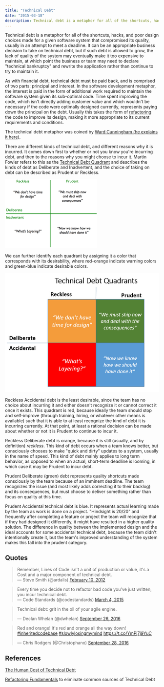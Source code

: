 ```yaml
---
title: "Technical Debt"
date: "2015-03-18"
description: Technical debt is a metaphor for all of the shortcuts, hacks, and poor design choices made for a given software system that compromised its quality, usually in an attempt to meet a deadline.
---
```


Technical debt is a metaphor for all of the shortcuts, hacks, and poor design choices made for a given software system that compromised its quality, usually in an attempt to meet a deadline. It can be an appropriate business decision to take on technical debt, but if such debt is allowed to grow, the lack of quality of the system may eventually make it too expensive to maintain, at which point the business or team may need to declare "technical bankruptcy" and rewrite the application rather than continue to try to maintain it.

As with financial debt, technical debt must be paid back, and is comprised of two parts: principal and interest. In the software development metaphor, the interest is paid in the form of additional work required to maintain the software system given its sub-optimal code. Time spent improving the code, which isn't directly adding customer value and which wouldn't be necessary if the code were optimally designed currently, represents paying down the principal on the debt. Usually this takes the form of [refactoring](https://www.pluralsight.com/courses/refactoring-fundamentals) the code to improve its design, making it more appropriate to its current requirements and conditions.

The technical debt metaphor was coined by [Ward Cunningham (he explains it here)](http://c2.com/cgi/wiki?WardExplainsDebtMetaphor).

There are different kinds of technical debt, and different reasons why it is incurred. It comes down first to whether or not you know you're incurring debt, and then to the reasons why you might choose to incur it. Martin Fowler refers to this as the [Technical Debt Quadrant](http://martinfowler.com/bliki/TechnicalDebtQuadrant.html) and describes the kinds of debt as Deliberate and Inadvertent, and the choice of taking on debt can be described as Prudent or Reckless.

![Technical Debt Quadrants](images/techDebtQuadrant-300x225.png)

We can further identify each quadrant by assigning it a color that corresponds with its desirability, where red-orange indicate warning colors and green-blue indicate desirable colors.

![Technical Debt Quadrant Colors](images/TechnicalDebtQuadrantColors.jpg)

Reckless Accidental debt is the least desirable, since the team has no choice about incurring it and either doesn't recognize it or cannot correct it once it exists. This quadrant is red, because ideally the team should stop and self-improve (through training, hiring, or whatever other means is available) such that it is able to at least recognize the kind of debt it is incurring currently. At that point, at least a rational decision can be made about whether or not it is Prudent to continue to incur it.

Reckless Deliberate debt is orange, because it is still (usually, and by definition) _reckless_. This kind of debt occurs when a team knows better, but consciously chooses to make "quick and dirty" updates to a system, usually in the name of speed. This kind of debt mainly applies to long term behavior, as opposed to when an actual, short-term deadline is looming, in which case it may be Prudent to incur debt.

Prudent Deliberate (green) debt represents quality shortcuts made consciously by the team because of an imminent deadline. The team recognizes the issue (and most likely adds correcting it to their backlog) and its consequences, but must choose to deliver something rather than focus on quality at this time.

Prudent Accidental technical debt is blue. It represents actual learning made by the team as work is done on a project. "Hindsight is 20/20" and frequently after completing a feature or project the team will recognize that if they had designed it differently, it might have resulted in a higher quality solution. The difference in quality between the implemented design and the ideal accounts for some accidental technical debt, because the team didn't intentionally create it, but the team's improved understanding of the system makes this fall into the prudent category.

## Quotes

<blockquote class="twitter-tweet" lang="en">Remember, Lines of Code isn't a unit of production or value, it's a Cost and a major component of technical debt.<div></div>— Steve Smith (@ardalis) <a href="https://twitter.com/ardalis/status/168048081454104576">February 10, 2012</a></blockquote>
<script async src="//platform.twitter.com/widgets.js" charset="utf-8"></script>

<blockquote class="twitter-tweet" lang="en">Every time you decide not to refactor bad code you've just written, you incur technical debt.<div></div>— Code Standards (@codestandards) <a href="https://twitter.com/codestandards/status/573128284608724992">March 4, 2015</a></blockquote>
<script async src="//platform.twitter.com/widgets.js" charset="utf-8"></script>

<blockquote class="twitter-tweet" data-lang="en"><p dir="ltr" lang="en">Technical debt: grit in the oil of your agile engine.</p>— Declan Whelan (@dwhelan) <a href="https://twitter.com/dwhelan/status/780412196018728960">September 26, 2016</a></blockquote>
<script async src="//platform.twitter.com/widgets.js" charset="utf-8"></script>

<blockquote class="twitter-tweet" data-lang="en"><p dir="ltr" lang="en">Red and orange! It's red and orange all the way down! <a href="https://twitter.com/hashtag/inheritedcodebase?src=hash">#inheritedcodebase</a> <a href="https://twitter.com/hashtag/slowlylosingmymind?src=hash">#slowlylosingmymind</a> <a href="https://t.co/YmPj7j9YuC">https://t.co/YmPj7j9YuC</a></p>— Chris Rodgers (@Christophano) <a href="https://twitter.com/Christophano/status/781141242432421888">September 28, 2016</a></blockquote>
<script async src="//platform.twitter.com/widgets.js" charset="utf-8"></script>

## References

[The Human Cost of Technical Debt](http://www.daedtech.com/human-cost-tech-debt/)

[Refactoring Fundamentals](https://www.pluralsight.com/courses/refactoring-fundamentals) to eliminate common sources of Technical Debt
